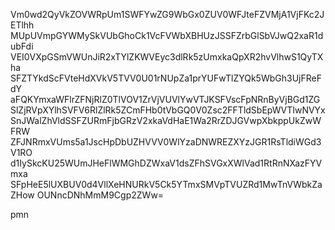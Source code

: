 Vm0wd2QyVkZOVWRpUm1SWFYwZG9WbGx0ZUV0WFJteFZVMjA1VjFKc2JETlhh
MUpUVmpGYWMySkVUbGhoCk1VcFVWbXBHUzJSSFZrbGlSbVJwQ2xaR1dubFdi
VEI0VXpGSmVWUnJiR2xTYlZKWVEyc3dlRk5zUmxkaQpXR2hvVlhwS1QyTXha
SFZTYkdScFVteHdXVkV5TVV0U01rNUpZa1prYUFwTlZYQk5WbGh3UjFReFdY
aFQKYmxaWFlrZFNjRlZ0TlVOV1ZrVjVUVlYwVTJKSFVscFpNRnByVjBGd1ZG
SlZjRVpXYlhSVFV6RlZlRk5ZCmFHb0tVbGQ0V0Zsc2FFTldSbEpWVTIwNVYx
SnJWalZhVldSSFZURmFjbGRzV2xkaVdHaE1Wa2RrZDJGVwpXbkppUkZwWFRW
ZFJNRmxVUms5a1JscHpDbUZHVVV0WlYzaDNWREZXYzJGR1RsTldiWGd3V1RO
d1IySkcKU25WUmJHeFlWMGhDZWxaV1dsZFhSVGxXWlVad1RtRnNXazFYVmxa
SFpHeE5lUXBUV0d4VllXeHNURkV5Ck5YTmxSMVpTVUZRd1MwTnVWbkZaZHow
OUNncDNhMmM9Cgp2ZWw=

pmn